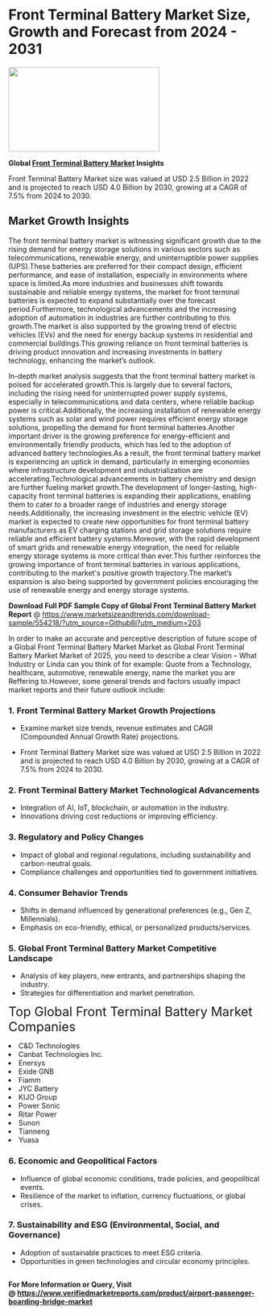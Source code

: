 <H1>Front Terminal Battery Market Size, Growth and Forecast from 2024 - 2031</H1><img class="aligncenter size-medium wp-image-584254" src="https://thirdeyenews.in/wp-content/uploads/2024/09/Global-Market-Research-300x168.jpeg" alt="" width="300" height="168" /><p><strong>Global&nbsp;<a href="https://www.marketsizeandtrends.com/download-sample/554218/?utm_source=Github8j?utm_medium=203">Front Terminal Battery Market</a> Insights</strong></p><p>Front Terminal Battery Market size was valued at USD 2.5 Billion in 2022 and is projected to reach USD 4.0 Billion by 2030, growing at a CAGR of 7.5% from 2024 to 2030.</p><p><h2>Market Growth Insights</h2> <p>The front terminal battery market is witnessing significant growth due to the rising demand for energy storage solutions in various sectors such as telecommunications, renewable energy, and uninterruptible power supplies (UPS).These batteries are preferred for their compact design, efficient performance, and ease of installation, especially in environments where space is limited.As more industries and businesses shift towards sustainable and reliable energy systems, the market for front terminal batteries is expected to expand substantially over the forecast period.Furthermore, technological advancements and the increasing adoption of automation in industries are further contributing to this growth.The market is also supported by the growing trend of electric vehicles (EVs) and the need for energy backup systems in residential and commercial buildings.This growing reliance on front terminal batteries is driving product innovation and increasing investments in battery technology, enhancing the market’s outlook.</p> <p>In-depth market analysis suggests that the front terminal battery market is poised for accelerated growth.This is largely due to several factors, including the rising need for uninterrupted power supply systems, especially in telecommunications and data centers, where reliable backup power is critical.Additionally, the increasing installation of renewable energy systems such as solar and wind power requires efficient energy storage solutions, propelling the demand for front terminal batteries.Another important driver is the growing preference for energy-efficient and environmentally friendly products, which has led to the adoption of advanced battery technologies.As a result, the front terminal battery market is experiencing an uptick in demand, particularly in emerging economies where infrastructure development and industrialization are accelerating.Technological advancements in battery chemistry and design are further fueling market growth.The development of longer-lasting, high-capacity front terminal batteries is expanding their applications, enabling them to cater to a broader range of industries and energy storage needs.Additionally, the increasing investment in the electric vehicle (EV) market is expected to create new opportunities for front terminal battery manufacturers as EV charging stations and grid storage solutions require reliable and efficient battery systems.Moreover, with the rapid development of smart grids and renewable energy integration, the need for reliable energy storage systems is more critical than ever.This further reinforces the growing importance of front terminal batteries in various applications, contributing to the market's positive growth trajectory.The market’s expansion is also being supported by government policies encouraging the use of renewable energy and energy storage systems.<p><span class=""><strong>Download Full PDF Sample Copy of Global Front Terminal Battery Market Report</strong> @ <a href="https://www.marketsizeandtrends.com/download-sample/554218/?utm_source=Github8j?utm_medium=203" target="_blank">https://www.marketsizeandtrends.com/download-sample/554218/?utm_source=Github8j?utm_medium=203</a></span></p><p>In order to make an accurate and perceptive description of future scope of a Global&nbsp;Front Terminal Battery Market Market as Global&nbsp;Front Terminal Battery Market Market of 2025, you need to describe a clear Vision &ndash; What Industry or Linda can you think of for example: Quote from a Technology, healthcare, automotive, renewable energy, name the market you are Reffering to.However, some general trends and factors usually impact market reports and their future outlook include:</p><h3>1.&nbsp;<strong>Front Terminal Battery Market Growth Projections</strong></h3><ul><li>Examine market size trends, revenue estimates and CAGR (Compounded Annual Growth Rate) projections.</li><li><p>Front Terminal Battery Market size was valued at USD 2.5 Billion in 2022 and is projected to reach USD 4.0 Billion by 2030, growing at a CAGR of 7.5% from 2024 to 2030.</p></li></ul><h3>2.&nbsp;<strong>Front Terminal Battery Market Technological Advancements</strong></h3><ul><li>Integration of AI, IoT, blockchain, or automation in the industry.</li><li>Innovations driving cost reductions or improving efficiency.</li></ul><h3>3.&nbsp;<strong>Regulatory and Policy Changes</strong></h3><ul><li>Impact of global and regional regulations, including sustainability and carbon-neutral goals.</li><li>Compliance challenges and opportunities tied to government initiatives.</li></ul><h3>4.&nbsp;<strong>Consumer Behavior Trends</strong></h3><ul><li>Shifts in demand influenced by generational preferences (e.g., Gen Z, Millennials).</li><li>Emphasis on eco-friendly, ethical, or personalized products/services.</li></ul><h3>5.&nbsp;<strong>Global Front Terminal Battery Market Competitive Landscape</strong></h3><ul><li>Analysis of key players, new entrants, and partnerships shaping the industry.</li><li>Strategies for differentiation and market penetration.</li></ul><p data-pm-slice="1 1 []"><span style="color: inherit; font-family: inherit; font-size: 25px;">Top Global Front Terminal Battery Market Companies</span></p><div class="" data-test-id=""><p><li>C&D Technologies</li><li> Canbat Technologies Inc.</li><li> Enersys</li><li> Exide GNB</li><li> Fiamm</li><li> JYC Battery</li><li> KIJO Group</li><li> Power Sonic</li><li> Ritar Power</li><li> Sunon</li><li> Tianneng</li><li> Yuasa</li></p></div><h3>6.&nbsp;<strong>Economic and Geopolitical Factors</strong></h3><ul><li>Influence of global economic conditions, trade policies, and geopolitical events.</li><li>Resilience of the market to inflation, currency fluctuations, or global crises.</li></ul><h3>7.&nbsp;<strong>Sustainability and ESG (Environmental, Social, and Governance)</strong></h3><ul><li>Adoption of sustainable practices to meet ESG criteria.</li><li>Opportunities in green technologies and circular economy principles.</li></ul><h2><strong style="font-size: 14px;">For More Information or Query, Visit @&nbsp;</strong><a style="background-color: #ffffff; font-size: 14px;" href="https://www.marketsizeandtrends.com/report/front-terminal-battery-market/" target="_blank">https://www.verifiedmarketreports.com/product/airport-passenger-boarding-bridge-market</a></h2>